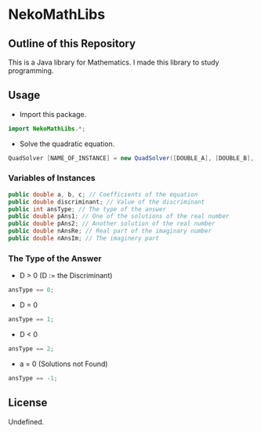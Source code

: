 # NekoMathLibs

## Outline of this Repository

This is a Java library for Mathematics.
I made this library to study programming.

## Usage
* Import this package. 

```java
import NekoMathLibs.*;
```

* Solve the quadratic equation.

```java
QuadSolver [NAME_OF_INSTANCE] = new QuadSolver([DOUBLE_A], [DOUBLE_B], [DOUBLE_C]);
```

### Variables of Instances

```java
public double a, b, c; // Coefficients of the equation
public double discriminant; // Value of the discriminant
public int ansType; // The type of the answer
public double pAns1; // One of the solutions of the real number
public double pAns2; // Another solution of the real number
public double nAnsRe; // Real part of the imaginary number
public double nAnsIm; // The imaginery part
```

### The Type of the Answer

* D > 0 (D := the Discriminant)

```java
ansType == 0;
```

* D = 0

```java
ansType == 1;
```

* D < 0

```java
ansType == 2;
```

* a = 0 (Solutions not Found)

```java
ansType == -1;
```

## License
Undefined.